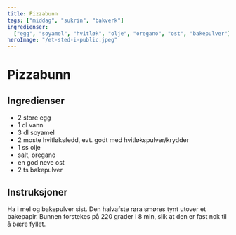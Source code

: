 ```yaml
---
title: Pizzabunn
tags: ["middag", "sukrin", "bakverk"]
ingredienser:
  ["egg", "soyamel", "hvitløk", "olje", "oregano", "ost", "bakepulver"]
heroImage: "/et-sted-i-public.jpeg"
---
```


# Pizzabunn

## Ingredienser

- 2 store egg
- 1 dl vann
- 3 dl soyamel
- 2 moste hvitløksfedd, evt. godt med hvitløkspulver/krydder
- 1 ss olje
- salt, oregano
- en god neve ost
- 2 ts bakepulver

## Instruksjoner

Ha i mel og bakepulver sist. Den halvafste røra smøres tynt utover et bakepapir. Bunnen forstekes på 220 grader i 8 min, slik at den er fast nok til å bære fyllet.
